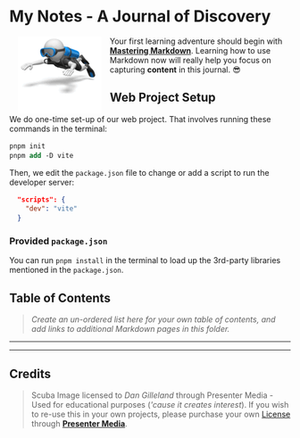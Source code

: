 # My Notes - A Journal of Discovery

[![Scuba](./images/stick_figure_scuba.gif)](#credits)

Your first learning adventure should begin with [**Mastering Markdown**](https://guides.github.com/features/mastering-markdown/). Learning how to use Markdown now will really help you focus on capturing **content** in this journal. :sunglasses:

## Web Project Setup

We do one-time set-up of our web project. That involves running these commands in the terminal:

```ps
pnpm init
pnpm add -D vite
```

Then, we edit the `package.json` file to change or add a script to run the developer server:

```json
  "scripts": {
    "dev": "vite"
  }
```

### Provided `package.json`

You can run `pnpm install` in the terminal to load up the 3rd-party libraries mentioned in the `package.json`.

## Table of Contents

> *Create an un-ordered list here for your own table of contents, and add links to additional Markdown pages in this folder.*

----

<!-- Custom Styling - Modify for Fun and Learning - No Warranties Implied -->
<style type="text/css">
img:first-child {
    float: left;
    width: auto;
    padding-right: 15px;
    margin-left: 15px;
}
</style>

----

## Credits

> Scuba Image licensed to *Dan Gilleland* through Presenter Media - Used for educational purposes (*'cause it creates interest*). If you wish to re-use this in your own projects, please purchase your own [License](https://www.presentermedia.com/eula.html) through [**Presenter Media**](https://www.presentermedia.com/).
